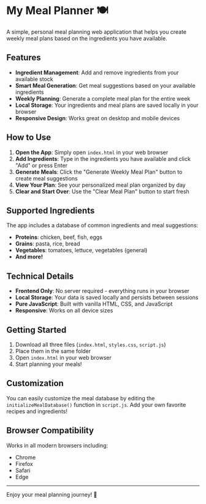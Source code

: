 # My Meal Planner 🍽️

A simple, personal meal planning web application that helps you create weekly meal plans based on the ingredients you have available.

## Features

- **Ingredient Management**: Add and remove ingredients from your available stock
- **Smart Meal Generation**: Get meal suggestions based on your available ingredients
- **Weekly Planning**: Generate a complete meal plan for the entire week
- **Local Storage**: Your ingredients and meal plans are saved locally in your browser
- **Responsive Design**: Works great on desktop and mobile devices

## How to Use

1. **Open the App**: Simply open `index.html` in your web browser
2. **Add Ingredients**: Type in the ingredients you have available and click "Add" or press Enter
3. **Generate Meals**: Click the "Generate Weekly Meal Plan" button to create meal suggestions
4. **View Your Plan**: See your personalized meal plan organized by day
5. **Clear and Start Over**: Use the "Clear Meal Plan" button to start fresh

## Supported Ingredients

The app includes a database of common ingredients and meal suggestions:

- **Proteins**: chicken, beef, fish, eggs
- **Grains**: pasta, rice, bread
- **Vegetables**: tomatoes, lettuce, vegetables (general)
- **And more!**

## Technical Details

- **Frontend Only**: No server required - everything runs in your browser
- **Local Storage**: Your data is saved locally and persists between sessions
- **Pure JavaScript**: Built with vanilla HTML, CSS, and JavaScript
- **Responsive**: Works on all device sizes

## Getting Started

1. Download all three files (`index.html`, `styles.css`, `script.js`)
2. Place them in the same folder
3. Open `index.html` in your web browser
4. Start planning your meals!

## Customization

You can easily customize the meal database by editing the `initializeMealDatabase()` function in `script.js`. Add your own favorite recipes and ingredients!

## Browser Compatibility

Works in all modern browsers including:
- Chrome
- Firefox
- Safari
- Edge

---

Enjoy your meal planning journey! 🎯 